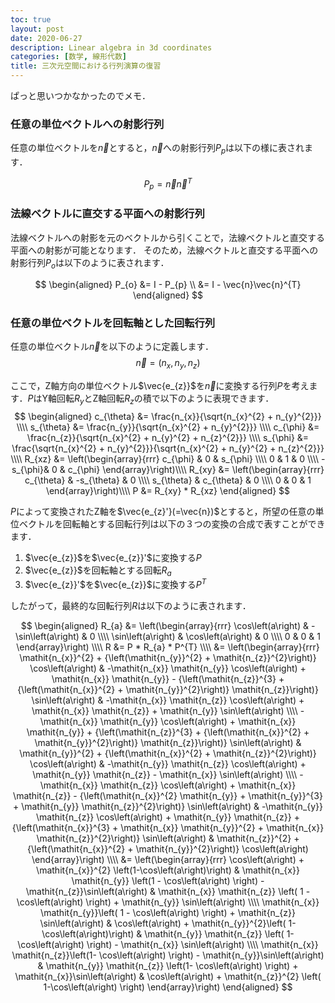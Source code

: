 ```yaml
---
toc: true
layout: post
date: 2020-06-27
description: Linear algebra in 3d coordinates
categories: [数学, 線形代数]
title: 三次元空間における行列演算の復習
---
```


ぱっと思いつかなかったのでメモ．

### 任意の単位ベクトルへの射影行列
任意の単位ベクトルを$\vec{n}$とすると，$\vec{n}$への射影行列$P_{p}$は以下の様に表されます．

$$
P_{p} = \vec{n}\vec{n}^{T}
$$

### 法線ベクトルに直交する平面への射影行列
法線ベクトルへの射影を元のベクトルから引くことで，法線ベクトルと直交する平面への射影が可能となります．
そのため，法線ベクトルと直交する平面への射影行列$P_{o}$は以下のように表されます．

$$
\begin{aligned}
P_{o} &= I - P_{p} \\
      &= I - \vec{n}\vec{n}^{T}
\end{aligned}
$$

### 任意の単位ベクトルを回転軸とした回転行列
任意の単位ベクトル$\vec{n}$を以下のように定義します．
$$
\vec{n} = \left(n_x, n_y, n_z \right) 
$$

ここで，Z軸方向の単位ベクトル$\vec{e_{z}}$を$\vec{n}$に変換する行列$P$を考えます．$P$はY軸回転$R_{y}$とZ軸回転$R_{z}$の積で以下のように表現できます．
$$
\begin{aligned}
c_{\theta} &= \frac{n_{x}}{\sqrt{n_{x}^{2} + n_{y}^{2}}} \\\\
s_{\theta} &= \frac{n_{y}}{\sqrt{n_{x}^{2} + n_{y}^{2}}} \\\\
c_{\phi} &= \frac{n_{z}}{\sqrt{n_{x}^{2} + n_{y}^{2} + n_{z}^{2}}} \\\\
s_{\phi} &= \frac{\sqrt{n_{x}^{2} + n_{y}^{2}}}{\sqrt{n_{x}^{2} + n_{y}^{2} + n_{z}^{2}}} \\\\
R_{xz} &= \left(\begin{array}{rrr}
c_{\phi} & 0 & s_{\phi} \\\\
0 & 1 & 0 \\\\
-s_{\phi}& 0 & c_{\phi}
\end{array}\right)\\\\
R_{xy} &= \left(\begin{array}{rrr}
c_{\theta} & -s_{\theta} & 0 \\\\
s_{\theta} & c_{\theta} & 0 \\\\
0 & 0 & 1
\end{array}\right)\\\\
P &= R_{xy} * R_{xz}
\end{aligned}
$$

$P$によって変換されたZ軸を$\vec{e_{z}'}(=\vec{n})$とすると，所望の任意の単位ベクトルを回転軸とする回転行列は以下の３つの変換の合成で表すことができます．

1. $\vec{e_{z}}$を$\vec{e_{z}}'$に変換する$P$
2. $\vec{e_{z}}$を回転軸とする回転$R_{a}$
3. $\vec{e_{z}}'$を$\vec{e_{z}}$に変換する$P^{T}$

したがって，最終的な回転行列$R$は以下のように表されます．

$$
\begin{aligned}
R_{a} &= \left(\begin{array}{rrr}
\cos\left(a\right) & -\sin\left(a\right) & 0 \\\\
\sin\left(a\right) & \cos\left(a\right) & 0 \\\\
0 & 0 & 1
\end{array}\right) \\\\
R &= P * R_{a} * P^{T} \\\\
&= \left(\begin{array}{rrr}
\mathit{n_{x}}^{2} + {\left(\mathit{n_{y}}^{2} + \mathit{n_{z}}^{2}\right)} \cos\left(a\right) & -\mathit{n_{x}} \mathit{n_{y}} \cos\left(a\right) + \mathit{n_{x}} \mathit{n_{y}} - {\left(\mathit{n_{z}}^{3} + {\left(\mathit{n_{x}}^{2} + \mathit{n_{y}}^{2}\right)} \mathit{n_{z}}\right)} \sin\left(a\right) & -\mathit{n_{x}} \mathit{n_{z}} \cos\left(a\right) + \mathit{n_{x}} \mathit{n_{z}} + \mathit{n_{y}} \sin\left(a\right) \\\\
-\mathit{n_{x}} \mathit{n_{y}} \cos\left(a\right) + \mathit{n_{x}} \mathit{n_{y}} + {\left(\mathit{n_{z}}^{3} + {\left(\mathit{n_{x}}^{2} + \mathit{n_{y}}^{2}\right)} \mathit{n_{z}}\right)} \sin\left(a\right) & \mathit{n_{y}}^{2} + {\left(\mathit{n_{x}}^{2} + \mathit{n_{z}}^{2}\right)} \cos\left(a\right) & -\mathit{n_{y}} \mathit{n_{z}} \cos\left(a\right) + \mathit{n_{y}} \mathit{n_{z}} - \mathit{n_{x}} \sin\left(a\right) \\\\
-\mathit{n_{x}} \mathit{n_{z}} \cos\left(a\right) + \mathit{n_{x}} \mathit{n_{z}} - {\left(\mathit{n_{x}}^{2} \mathit{n_{y}} + \mathit{n_{y}}^{3} + \mathit{n_{y}} \mathit{n_{z}}^{2}\right)} \sin\left(a\right) & -\mathit{n_{y}} \mathit{n_{z}} \cos\left(a\right) + \mathit{n_{y}} \mathit{n_{z}} + {\left(\mathit{n_{x}}^{3} + \mathit{n_{x}} \mathit{n_{y}}^{2} + \mathit{n_{x}} \mathit{n_{z}}^{2}\right)} \sin\left(a\right) & \mathit{n_{z}}^{2} + {\left(\mathit{n_{x}}^{2} + \mathit{n_{y}}^{2}\right)} \cos\left(a\right)
\end{array}\right) \\\\
&= \left(\begin{array}{rrr}
 \cos\left(a\right) + \mathit{n_{x}}^{2} \left(1-\cos\left(a\right)\right) & \mathit{n_{x}} \mathit{n_{y}} \left(1 - \cos\left(a\right) \right) - \mathit{n_{z}}\sin\left(a\right) & \mathit{n_{x}} \mathit{n_{z}} \left( 1 -  \cos\left(a\right) \right) + \mathit{n_{y}} \sin\left(a\right) \\\\
\mathit{n_{x}} \mathit{n_{y}}\left( 1 -  \cos\left(a\right) \right) + \mathit{n_{z}} \sin\left(a\right) & \cos\left(a\right) + \mathit{n_{y}}^{2}\left( 1-  \cos\left(a\right)\right) & \mathit{n_{y}} \mathit{n_{z}}
\left( 1- \cos\left(a\right) \right) - \mathit{n_{x}} \sin\left(a\right) \\\\
\mathit{n_{x}} \mathit{n_{z}}\left(1- \cos\left(a\right) \right) - \mathit{n_{y}}\sin\left(a\right) & \mathit{n_{y}} \mathit{n_{z}} \left(1- \cos\left(a\right) \right) + \mathit{n_{x}}\sin\left(a\right) & \cos\left(a\right) + \mathit{n_{z}}^{2} \left( 1-\cos\left(a\right) \right) 
\end{array}\right)
\end{aligned}
$$

